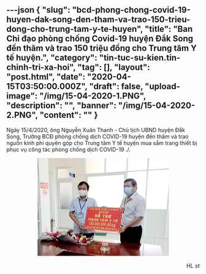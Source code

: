 ---json
{
    "slug": "bcd-phong-chong-covid-19-huyen-dak-song-den-tham-va-trao-150-trieu-dong-cho-trung-tam-y-te-huyen",
    "title": "Ban Chỉ đạo phòng chống Covid-19 huyện Đắk Song đến thăm và trao 150 triệu đồng cho Trung tâm Y tế huyện.",
    "category": "tin-tuc-su-kien.tin-chinh-tri-xa-hoi",
    "tag": [],
    "layout": "post.html",
    "date": "2020-04-15T03:50:00.000Z",
    "draft": false,
    "upload-image": "/img/15-04-2020-1.PNG",
    "description": "",
    "banner": "/img/15-04-2020-2.PNG",
    "__content__": ""
}
---
<p>Ng&agrave;y 15/4/2020, &ocirc;ng Nguyễn Xu&acirc;n Thanh - Chủ tịch UBND huyện Đắk Song, Trưởng BCĐ ph&ograve;ng chống dịch COVID-19 huyện đến thăm v&agrave; trao nguồn kinh ph&iacute; quy&ecirc;n g&oacute;p cho Trung t&acirc;m Y tế huyện mua sắm trang thiết bị phục vụ c&ocirc;ng t&aacute;c ph&ograve;ng chống dịch COVID-19 ./.</p>

<p style="text-align:center"><img alt="" src="/img/15-04-2020-1.PNG" /></p>

<p style="text-align:right">HL <em>st</em></p>

